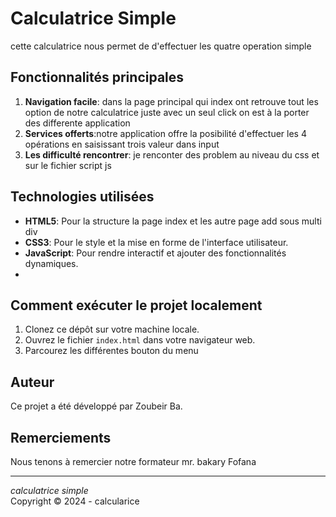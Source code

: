 # Calculatrice Simple
cette calculatrice nous permet de d'effectuer les quatre operation simple 


## Fonctionnalités principales

1. **Navigation facile**: dans la page principal qui index ont retrouve tout les option de notre calculatrice juste avec un seul click on est à la porter des differente application
3. **Services offerts**:notre application offre la posibilité d'effectuer les 4 opérations en saisissant trois valeur dans input
4. **Les difficulté rencontrer**: je renconter des problem au niveau du css et sur le fichier script js 
## Technologies utilisées

- **HTML5**: Pour la structure la page index et les autre page add sous multi div
- **CSS3**: Pour le style et la mise en forme de l'interface utilisateur.
- **JavaScript**: Pour rendre  interactif et ajouter des fonctionnalités dynamiques.
- 

## Comment exécuter le projet localement

1. Clonez ce dépôt sur votre machine locale.
2. Ouvrez le fichier `index.html` dans votre navigateur web.
3. Parcourez les différentes bouton du menu

## Auteur

Ce projet a été développé par Zoubeir Ba.

## Remerciements

Nous tenons à remercier notre formateur mr. bakary Fofana

---

*calculatrice simple*  
Copyright © 2024 - calcularice 
